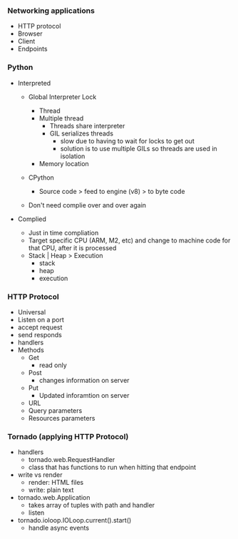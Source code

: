 <!-- @format -->

### Networking applications

- HTTP protocol
- Browser
- Client
- Endpoints

### Python

- Interpreted

  - Global Interpreter Lock

    - Thread
    - Multiple thread
      - Threads share interpreter
      - GIL serializes threads
        - slow due to having to wait for locks to get out
        - solution is to use multiple GILs so threads are used in isolation
    - Memory location

  - CPython
    - Source code > feed to engine (v8) > to byte code
  - Don't need complie over and over again

- Complied
  - Just in time compliation
  - Target specific CPU (ARM, M2, etc) and change to machine code for that CPU, after it is processed
  - Stack | Heap > Execution
    - stack
    - heap
    - execution

### HTTP Protocol

- Universal
- Listen on a port
- accept request
- send responds
- handlers
- Methods
  - Get
    - read only
  - Post
    - changes information on server
  - Put
    - Updated inforamtion on server
  - URL
  - Query parameters
  - Resources parameters

### Tornado (applying HTTP Protocol)

- handlers
  - tornado.web.RequestHandler
  - class that has functions to run when hitting that endpoint
- write vs render
  - render: HTML files
  - write: plain text
- tornado.web.Application
  - takes array of tuples with path and handler
  - listen
- tornado.ioloop.IOLoop.current().start()
  - handle async events
